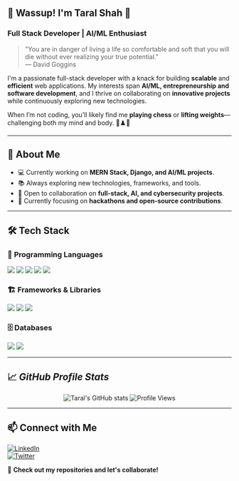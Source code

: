 ## 🚀 Wassup! I'm Taral Shah 👋  

### **Full Stack Developer | AI/ML Enthusiast**  

> "You are in danger of living a life so comfortable and soft that you will die without ever realizing your true potential."  
> — David Goggins 

I'm a passionate full-stack developer with a knack for building **scalable** and **efficient** web applications. My interests span **AI/ML, entrepreneurship and software development**, and I thrive on collaborating on **innovative projects** while continuously exploring new technologies.  

When I’m not coding, you’ll likely find me **playing chess** or **lifting weights**—challenging both my mind and body. 🚀♟️💪  

---

## 🌟 About Me  

- 💻 Currently working on **MERN Stack, Django, and AI/ML projects**.  
- 📚 Always exploring new technologies, frameworks, and tools.  
- 🌱 Open to collaboration on **full-stack, AI, and cybersecurity projects**.  
- 🎯 Currently focusing on **hackathons and open-source contributions**.  

---

## 🛠 Tech Stack  

### 🔧 **Programming Languages**
<p align="left">
  <img src="https://img.shields.io/badge/C-00599C?style=for-the-badge&logo=c&logoColor=white" />
  <img src="https://img.shields.io/badge/C++-00599C?style=for-the-badge&logo=c%2B%2B&logoColor=white" />
  <img src="https://img.shields.io/badge/Python-3776AB?style=for-the-badge&logo=python&logoColor=white" />
  <img src="https://img.shields.io/badge/JavaScript-F7DF1E?style=for-the-badge&logo=javascript&logoColor=black" />
  <img src="https://img.shields.io/badge/Java-007396?style=for-the-badge&logo=java&logoColor=white" />
</p>

### 🏗 **Frameworks & Libraries**
<p align="left">
  <img src="https://img.shields.io/badge/React-61DAFB?style=for-the-badge&logo=react&logoColor=black" />
  <img src="https://img.shields.io/badge/Node.js-43853D?style=for-the-badge&logo=node.js&logoColor=white" />
  <img src="https://img.shields.io/badge/Express.js-000000?style=for-the-badge&logo=express&logoColor=white" />
</p>

### 🗄 **Databases**
<p align="left">
  <img src="https://img.shields.io/badge/MongoDB-47A248?style=for-the-badge&logo=mongodb&logoColor=white" />
  <img src="https://img.shields.io/badge/MySQL-4479A1?style=for-the-badge&logo=mysql&logoColor=white" />
</p>

---

## 📈 *GitHub Profile Stats*
<p align="center">
  <img src="https://github-readme-stats.vercel.app/api?username=taralshah09&show_icons=true&theme=radical" alt="Taral's GitHub stats" />
  <img src="https://komarev.com/ghpvc/?username=taralshah09&label=Profile%20views&color=0e75b6&style=flat" alt="Profile Views" />
</p>

---

## 📫 Connect with Me  

[![LinkedIn](https://img.shields.io/badge/LinkedIn-0A66C2?style=for-the-badge&logo=linkedin&logoColor=white)](https://www.linkedin.com/in/taralshah09/)  
[![Twitter](https://img.shields.io/badge/Twitter-1DA1F2?style=for-the-badge&logo=twitter&logoColor=white)](https://x.com/taralshah995)  

🚀 **Check out my repositories and let's collaborate!**  
